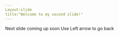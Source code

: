 ```yaml
---
Layout:slide
title:"Welcome to my second slide!"
---
```

Next slide coming up soon
Use Left arrow to go back

